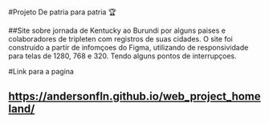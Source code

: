 #Projeto De patria para patria :trophy:



##Site sobre jornada de Kentucky ao Burundi por alguns paises e colaboradores de tripleten com registros de suas cidades. O site foi construido a partir de infomçoes do Figma, utilizando de responsividade para telas de 1280, 768 e 320. Tendo alguns pontos de interrupçoes. 

#Link para a pagina 

## https://andersonfln.github.io/web_project_homeland/


